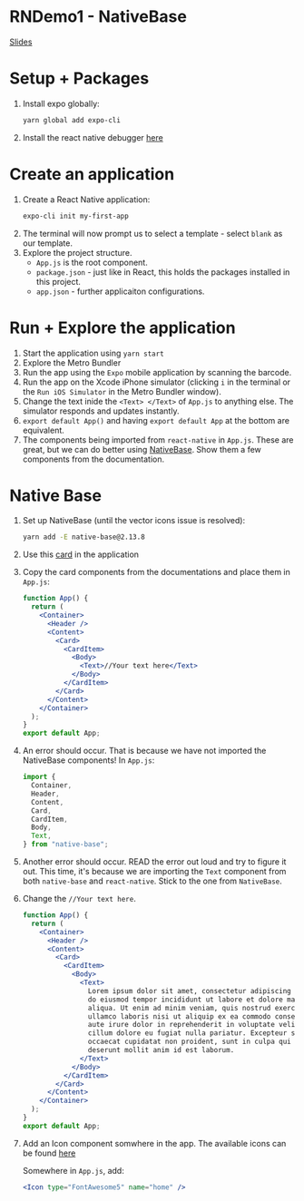 # RNDemo1 - NativeBase

[Slides](https://docs.google.com/presentation/d/1BjiKXKonZIDzd2KSts2kLdwj7Zh6FW3UcFv5fK4QYDw/edit?usp=sharing)

# Setup + Packages

1.  Install expo globally:
    ```bash
    yarn global add expo-cli
    ```
2.  Install the react native debugger [here](https://github.com/jhen0409/react-native-debugger/releases/tag/v0.10.7)

# Create an application

1.  Create a React Native application:
    ```bash
    expo-cli init my-first-app
    ```
2.  The terminal will now prompt us to select a template - select `blank` as our template.
3.  Explore the project structure.
    - `App.js` is the root component.
    - `package.json` - just like in React, this holds the packages installed in this project.
    - `app.json` - further applicaiton configurations.

# Run + Explore the application

1.  Start the application using `yarn start`
2.  Explore the Metro Bundler
3.  Run the app using the `Expo` mobile application by scanning the barcode.
4.  Run the app on the Xcode iPhone simulator (clicking `i` in the terminal or the `Run iOS Simulator` in the Metro Bundler window).
5.  Change the text inide the `<Text> </Text>` of `App.js` to anything else. The simulator responds and updates instantly.
6.  `export default App()` and having `export default App` at the bottom are equivalent.
7.  The components being imported from `react-native` in `App.js`. These are great, but we can do better using [NativeBase](https://nativebase.io/). Show them a few components from the documentation.

# Native Base

1. Set up NativeBase (until the vector icons issue is resolved):
   ```bash
   yarn add -E native-base@2.13.8
   ```
2. Use this [card](https://docs.nativebase.io/Components.html#card-def-headref) in the application
3. Copy the card components from the documentations and place them in `App.js`:
   ```jsx
   function App() {
     return (
       <Container>
         <Header />
         <Content>
           <Card>
             <CardItem>
               <Body>
                 <Text>//Your text here</Text>
               </Body>
             </CardItem>
           </Card>
         </Content>
       </Container>
     );
   }
   export default App;
   ```
4. An error should occur. That is because we have not imported the NativeBase components! In `App.js`:
   ```javascript
   import {
     Container,
     Header,
     Content,
     Card,
     CardItem,
     Body,
     Text,
   } from "native-base";
   ```
5. Another error should occur. READ the error out loud and try to figure it out. This time, it's because we are importing the `Text` component from both `native-base` and `react-native`. Stick to the one from `NativeBase`.
6. Change the `//Your text here`.

   ```jsx
   function App() {
     return (
       <Container>
         <Header />
         <Content>
           <Card>
             <CardItem>
               <Body>
                 <Text>
                   Lorem ipsum dolor sit amet, consectetur adipiscing elit, sed
                   do eiusmod tempor incididunt ut labore et dolore magna
                   aliqua. Ut enim ad minim veniam, quis nostrud exercitation
                   ullamco laboris nisi ut aliquip ex ea commodo consequat. Duis
                   aute irure dolor in reprehenderit in voluptate velit esse
                   cillum dolore eu fugiat nulla pariatur. Excepteur sint
                   occaecat cupidatat non proident, sunt in culpa qui officia
                   deserunt mollit anim id est laborum.
                 </Text>
               </Body>
             </CardItem>
           </Card>
         </Content>
       </Container>
     );
   }
   export default App;
   ```

7. Add an Icon component somwhere in the app. The available icons can be found [here](https://expo.github.io/vector-icons/)

   Somewhere in `App.js`, add:

   ```jsx
   <Icon type="FontAwesome5" name="home" />
   ```
